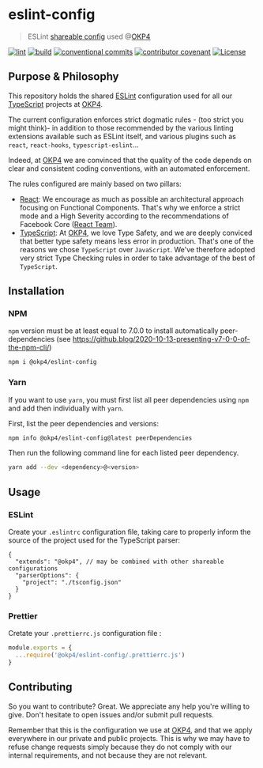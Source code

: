 # eslint-config

> ESLint [shareable config](https://eslint.org/docs/developer-guide/shareable-configs.html) used @[OKP4](https://github.com/okp4)

[![lint](https://img.shields.io/github/workflow/status/okp4/eslint-config-okp4/Lint?label=lint&style=for-the-badge&logo=github)](https://github.com/okp4/eslint-config-okp4/actions/workflows/lint.yml)
[![build](https://img.shields.io/github/workflow/status/okp4/eslint-config-okp4/Build?label=build&style=for-the-badge&logo=github)](https://github.com/okp4/eslint-config-okp4/actions/workflows/build.yml)
[![conventional commits](https://img.shields.io/badge/Conventional%20Commits-1.0.0-yellow.svg?style=for-the-badge&logo=conventionalcommits)](https://conventionalcommits.org)
[![contributor covenant](https://img.shields.io/badge/Contributor%20Covenant-2.1-4baaaa.svg?style=for-the-badge)](https://github.com/okp4/.github/blob/main/CODE_OF_CONDUCT.md)
[![License](https://img.shields.io/badge/License-BSD_3--Clause-blue.svg?style=for-the-badge)](https://opensource.org/licenses/BSD-3-Clause)

## Purpose & Philosophy

This repository holds the shared [ESLint](https://eslint.org) configuration used for all our [TypeScript](https://www.typescriptlang.org) projects at [OKP4](https://github.com/okp4).

The current configuration enforces strict dogmatic rules - (too strict you might think)- in addition to those recommended by the various linting extensions available such as ESLint itself, and various plugins such as `react`, `react-hooks`, `typescript-eslint`...

Indeed, at [OKP4](https://github.com/okp4) we are convinced that the quality of the code depends on clear and consistent coding conventions, with an automated enforcement.

The rules configured are mainly based on two pillars:

- [React](https://reactjs.org): We encourage as much as possible an architectural approach focusing on Functional Components. That's why we enforce a strict mode and a High Severity according to the recommendations of Facebook Core ([React Team](https://reactjs.org/community/team.html)).
- [TypeScript](https://www.typescriptlang.org): At [OKP4](https://github.com/okp4), we love Type Safety, and we are deeply conviced that better type safety means less error in production. That's one of the reasons we chose `TypeScript` over `JavaScript`. We've therefore adopted very strict Type Checking rules in order to take advantage of the best of `TypeScript`.

## Installation

### NPM

`npm` version must be at least equal to 7.0.0 to install automatically peer-dependencies (see <https://github.blog/2020-10-13-presenting-v7-0-0-of-the-npm-cli/>)

```sh
npm i @okp4/eslint-config
```

### Yarn

If you want to use `yarn`, you must first list all peer dependencies using `npm` and add then individually with `yarn`.

First, list the peer dependencies and versions:

```sh
npm info @okp4/eslint-config@latest peerDependencies
```

Then run the following command line for each listed peer dependency.

```sh
yarn add --dev <dependency>@<version>
```

## Usage

### ESLint

Create your `.eslintrc` configuration file, taking care to properly inform the source of the project used for the TypeScript parser:

```json5
{
  "extends": "@okp4", // may be combined with other shareable configurations
  "parserOptions": {
    "project": "./tsconfig.json"
  }
}
```

### Prettier

Cretate your `.prettierrc.js` configuration file :

```javascript
module.exports = {
  ...require('@okp4/eslint-config/.prettierrc.js')
}
```

## Contributing

So you want to contribute? Great. We appreciate any help you're willing to give. Don't hesitate to open issues and/or submit pull requests.

Remember that this is the configuration we use at [OKP4](https://github.com/okp4), and that we apply everywhere in our private and public projects. This is why we may have to refuse change requests simply because they do not comply with our internal requirements, and not because they are not relevant.
